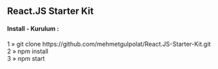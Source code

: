 ## React.JS Starter Kit
#### Install - Kurulum :
<p align="left">
  1 » git clone https://github.com/mehmetgulpolat/React.JS-Starter-Kit.git <br>
  2 » npm install <br>
  3 » npm start
</p>
